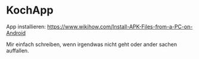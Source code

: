 # KochApp

App installieren: https://www.wikihow.com/Install-APK-Files-from-a-PC-on-Android

Mir einfach schreiben, wenn irgendwas nicht geht oder ander sachen auffallen.
